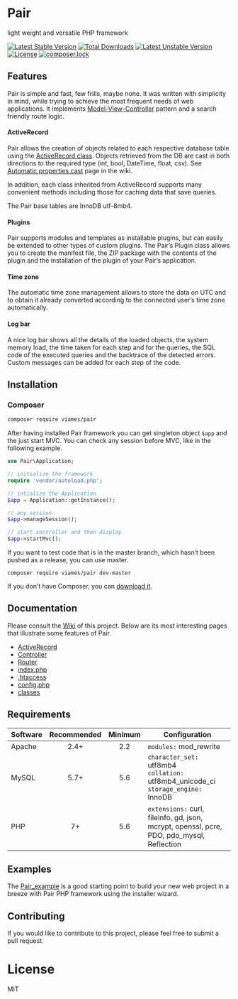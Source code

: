 # Pair

light weight and versatile PHP framework

[![Latest Stable Version](https://poser.pugx.org/viames/pair/v/stable)](https://packagist.org/packages/viames/pair)
[![Total Downloads](https://poser.pugx.org/viames/pair/downloads)](https://packagist.org/packages/viames/pair)
[![Latest Unstable Version](https://poser.pugx.org/viames/pair/v/unstable)](https://packagist.org/packages/viames/pair)
[![License](https://poser.pugx.org/viames/pair/license)](https://packagist.org/packages/viames/pair)
[![composer.lock](https://poser.pugx.org/viames/pair/composerlock)](https://packagist.org/packages/viames/pair)

## Features

Pair is simple and fast, few frills, maybe none. It was written with simplicity in mind, while trying to achieve the most frequent needs of web applications. It implements [Model-View-Controller](https://en.wikipedia.org/wiki/Model-View-Controller) pattern and a search friendly route logic.

#### ActiveRecord

Pair allows the creation of objects related to each respective database table using the [ActiveRecord class](https://github.com/Viames/Pair/wiki/ActiveRecord). Objects retrieved from the DB are cast in both directions to the required type (int, bool, DateTime, float, csv). See [Automatic properties cast](https://github.com/Viames/Pair/wiki/ActiveRecord#automatic-properties-cast) page in the wiki.

In addition, each class inherited from ActiveRecord supports many convenient methods including those for caching data that save queries.

The Pair base tables are InnoDB utf-8mb4.

#### Plugins

Pair supports modules and templates as installable plugins, but can easily be extended to other types of custom plugins. The Pair’s Plugin class allows you to create the manifest file, the ZIP package with the contents of the plugin and the installation of the plugin of your Pair’s application.

#### Time zone

The automatic time zone management allows to store the data on UTC and to obtain it already converted according to the connected user’s time zone automatically.

#### Log bar

A nice log bar shows all the details of the loaded objects, the system memory load, the time taken for each step and for the queries, the SQL code of the executed queries and the backtrace of the detected errors. Custom messages can be added for each step of the code.

## Installation

### Composer

```sh
composer require viames/pair
```
After having installed Pair framework you can get singleton object `$app` and the just start MVC. You can check any session before MVC, like in the following example.

```php
use Pair\Application;

// initialize the framework
require 'vendor/autoload.php';

// intialize the Application
$app = Application::getInstance();

// any session
$app->manageSession();

// start controller and then display
$app->startMvc();
```

If you want to test code that is in the master branch, which hasn’t been pushed as a release, you can use master.

```
composer require viames/pair dev-master
```
If you don’t have Composer, you can [download it](https://getcomposer.org/download/).

## Documentation

Please consult the [Wiki](https://github.com/Viames/Pair/wiki) of this project. Below are its most interesting pages that illustrate some features of Pair.

* [ActiveRecord](https://github.com/Viames/Pair/wiki/ActiveRecord)
* [Controller](https://github.com/Viames/Pair/wiki/Controller)
* [Router](https://github.com/Viames/Pair/wiki/Router)
* [index.php](https://github.com/Viames/Pair/wiki/index)
* [.htaccess](https://github.com/Viames/Pair/wiki/htaccess)
* [config.php](https://github.com/Viames/Pair/wiki/Configuration-file)
* [classes](https://github.com/Viames/Pair/wiki/Classes-folder)

## Requirements

| Software | Recommended | Minimum | Configuration          |
| ---      |    :---:    |  :---:  | ---                    |
| Apache   | 2.4+        | 2.2     | `modules:` mod_rewrite |
| MySQL    | 5.7+        | 5.6     | `character_set:` utf8mb4 <br> `collation:` utf8mb4\_unicode_ci <br> `storage_engine:` InnoDB |
| PHP      | 7+          | 5.6     | `extensions:` curl, fileinfo, gd, json, mcrypt, openssl, pcre, PDO, pdo_mysql, Reflection |

## Examples

The [Pair_example](https://github.com/viames/Pair_example) is a good starting point to build your new web project in a breeze with Pair PHP framework using the installer wizard.

## Contributing

If you would like to contribute to this project, please feel free to submit a pull request.

# License

MIT
